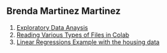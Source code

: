 ## Brenda Martinez Martinez

1. <a href="https://github.com/Brenda-Martinez-Martinez/CIS-3902-Data-Mining/blob/main/Exploratory_data_Analysis.ipynb">Exploratory Data Anaysis</a><br>
2. <a href="https://github.com/Brenda-Martinez-Martinez/CIS-3902-Data-Mining/blob/main/Reading_Files_in_Colab_with_Jupyter_Notebook.ipynb">Reading Various Types of Files in Colab</a><br>
3. <a href="https://github.com/Brenda-Martinez-Martinez/CIS-3902-Data-Mining/blob/main/Linear_Regression_Example_with_the_Housing_Data.ipynb">Linear Regressions Example with the housing data</a><br>
